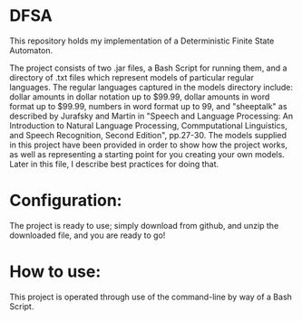 # DFSA
This repository holds my implementation of a Deterministic Finite State Automaton.

The project consists of two .jar files, a Bash Script for running them, and a directory of .txt files which represent models of particular regular languages.  The regular languages captured in the models directory include: dollar amounts in dollar notation up to $99.99, dollar amounts in word format up to $99.99, numbers in word format up to 99, and "sheeptalk" as described by Jurafsky and Martin in "Speech and Language Processing: An Introduction to Natural Language Processing, Commputational Linguistics, and Speech Recognition, Second Edition", pp.27-30.  The models supplied in this project have been provided in order to show how the project works, as well as representing a starting point for you creating your own models.  Later in this file, I describe best practices for doing that.

Configuration:
=================
The project is ready to use; simply download from github, and unzip the downloaded file, and you are ready to go!

How to use:
=================
This project is operated through use of the command-line by way of a Bash Script.


